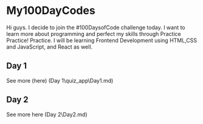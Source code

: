 # My100DayCodes

Hi guys. I decide to join the #100DaysofCode challenge today. I want to learn more about programming and perfect my skills through Practice Practice! Practice. I will be learning Frontend Development using HTML,CSS and JavaScript, and React as well.

## Day 1
See more (here) (Day 1\quiz_app\Day1.md)

## Day 2 
See more here (Day 2\Day2.md)



